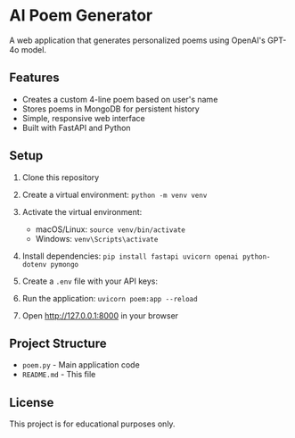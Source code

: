 # AI Poem Generator

A web application that generates personalized poems using OpenAI's GPT-4o model.

## Features

- Creates a custom 4-line poem based on user's name
- Stores poems in MongoDB for persistent history
- Simple, responsive web interface
- Built with FastAPI and Python

## Setup

1. Clone this repository
2. Create a virtual environment: `python -m venv venv`
3. Activate the virtual environment:
   - macOS/Linux: `source venv/bin/activate`
   - Windows: `venv\Scripts\activate`
4. Install dependencies: `pip install fastapi uvicorn openai python-dotenv pymongo`
5. Create a `.env` file with your API keys:

6. Run the application: `uvicorn poem:app --reload`
7. Open http://127.0.0.1:8000 in your browser

## Project Structure

- `poem.py` - Main application code
- `README.md` - This file

## License

This project is for educational purposes only.
